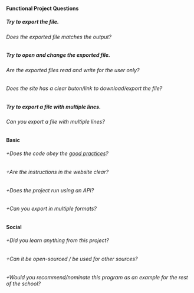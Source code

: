 #### Functional Project Questions

##### Try to export the file.
###### Does the exported file matches the output?

##### Try to open and change the exported file.
###### Are the exported files read and write for the user only?

###### Does the site has a clear buton/link to download/export the file?

##### Try to export a file with multiple lines.
###### Can you export a file with multiple lines?

#### Basic

###### +Does the code obey the [good practices](https://github.com/01-edu/public/blob/master/subjects/good-practices.en.md)?
###### +Are the instructions in the website clear?
###### +Does the project run using an API?
###### +Can you export in multiple formats?

#### Social

###### +Did you learn anything from this project?
###### +Can it be open-sourced / be used for other sources?
###### +Would you recommend/nominate this program as an example for the rest of the school?